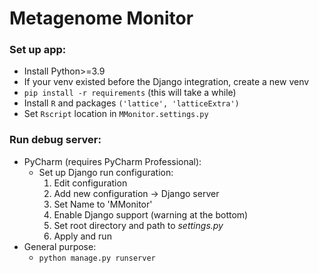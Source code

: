 # Metagenome Monitor

### Set up app:

- Install Python>=3.9 
- If your venv existed before the Django integration, create a new venv
- `pip install -r requirements` (this will take a while)
- Install `R` and packages `('lattice', 'latticeExtra')`
- Set `Rscript` location in `MMonitor.settings.py`

### Run debug server:

- PyCharm (requires PyCharm Professional):
  - Set up Django run configuration:
    1. Edit configuration
    2. Add new configuration -> Django server
    3. Set Name to 'MMonitor'
    4. Enable Django support (warning at the bottom)
    5. Set root directory and path to _settings.py_
    6. Apply and run
- General purpose:
  - `python manage.py runserver`
